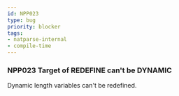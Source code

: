 ```yaml
---
id: NPP023
type: bug
priority: blocker
tags:
- natparse-internal 
- compile-time 
---
```


### NPP023 Target of REDEFINE can't be DYNAMIC
Dynamic length variables can't be redefined.
